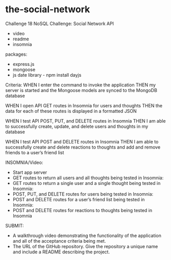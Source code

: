# the-social-network
Challenge 18 NoSQL Challenge: Social Network API

- video
- readme
- insomnia

packages: 
- express.js
- mongoose
- js date library - npm install dayjs
<!-- const dayjs = require('dayjs')
dayjs().format() -->

Criteria: 
WHEN I enter the command to invoke the application
THEN my server is started and the Mongoose models are synced to the MongoDB database

WHEN I open API GET routes in Insomnia for users and thoughts
THEN the data for each of these routes is displayed in a formatted JSON

WHEN I test API POST, PUT, and DELETE routes in Insomnia
THEN I am able to successfully create, update, and delete users and thoughts in my database

WHEN I test API POST and DELETE routes in Insomnia
THEN I am able to successfully create and delete reactions to thoughts and add and remove friends to a user’s friend list

INSOMNIA/Video: 
- Start app server 
- GET routes to return all users and all thoughts being tested in Insomnia:
- GET routes to return a single user and a single thought being tested in Insomnia:
- POST, PUT, and DELETE routes for users being tested in Insomnia:
- POST and DELETE routes for a user’s friend list being tested in Insomnia:
- POST and DELETE routes for reactions to thoughts being tested in Insomnia

SUBMIT: 
- A walkthrough video demonstrating the functionality of the application and all of the acceptance criteria being met.
- The URL of the GitHub repository. Give the repository a unique name and include a README describing the project.